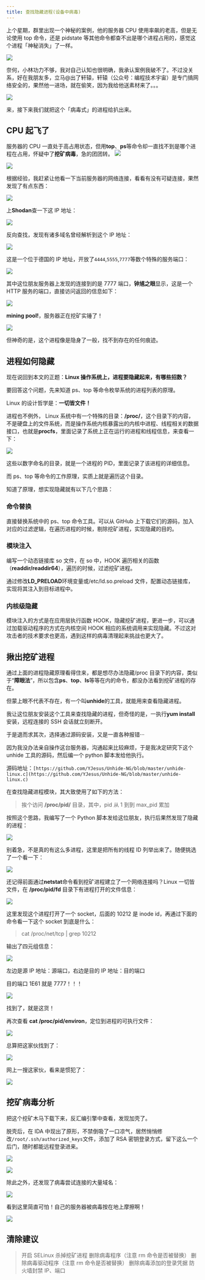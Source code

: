 ```yaml
---
title: 查找隐藏进程(设备中病毒)
---
```


上个星期，群里出现一个神秘的案例，他的服务器 CPU 使用率飙的老高，但是无论使用 top 命令，还是 pidstate 等其他命令都查不出是哪个进程占用的，感觉这个进程「神秘消失」了一样。

![](https://notes-learning.oss-cn-beijing.aliyuncs.com/qet9pm/1616164597185-71e0e52f-f819-445d-ac57-a94bfa0b5766.png)

奈何，小林功力不够，我对自己认知也很明确，我承认案例我破不了。不过没关系，好在我朋友多，立马@出了轩辕，轩辕（公众号：编程技术宇宙）是专门搞网络安全的，果然他一进场，就在偷笑，因为我给他送素材来了。。。

![](https://notes-learning.oss-cn-beijing.aliyuncs.com/qet9pm/1616164597242-bf593eeb-29e2-4355-92c3-47ecbe7542be.png)

来，接下来我们就把这个「病毒式」的进程给扒出来。

## CPU 起飞了

服务器的 CPU 一直处于高占用状态，但用**top**、**ps**等命令却一直找不到是哪个进程在占用，怀疑中了**挖矿病毒**，急的团团转。
![](https://notes-learning.oss-cn-beijing.aliyuncs.com/qet9pm/1616164597225-7306da34-d058-4160-aa08-6d10b17ffdf9.png)

![](https://notes-learning.oss-cn-beijing.aliyuncs.com/qet9pm/1616164597246-8cdf8e8e-7847-4c87-8050-e9cf186cd161.png)

根据经验，我赶紧让他看一下当前服务器的网络连接，看看有没有可疑连接，果然发现了有点东西：

![](https://notes-learning.oss-cn-beijing.aliyuncs.com/qet9pm/1616164597218-f97dc721-34cf-4d54-8762-ddf5b5f0fc08.png)

上**Shodan**查一下这 IP 地址：

![](https://notes-learning.oss-cn-beijing.aliyuncs.com/qet9pm/1616164597216-0962587b-857b-4a02-955c-8336e0fde240.png)

反向查找，发现有诸多域名曾经解析到这个 IP 地址：

![](https://notes-learning.oss-cn-beijing.aliyuncs.com/qet9pm/1616164597213-745a83f9-c1ae-4f58-9068-a1383c600ef7.png)

这是一个位于德国的 IP 地址，开放了`4444`,`5555`,`7777`等数个特殊的服务端口：

![](https://notes-learning.oss-cn-beijing.aliyuncs.com/qet9pm/1616164597248-8b9130ae-b651-4934-bb70-74d7cc653752.png)

其中这位朋友服务器上发现的连接到的是 7777 端口，**钟馗之眼**显示，这是一个 HTTP 服务的端口，直接访问返回的信息如下：

![](https://notes-learning.oss-cn-beijing.aliyuncs.com/qet9pm/1616164597250-e8e87634-d11b-48aa-9c2b-d07215143d70.png)

**mining pool!**，服务器正在挖矿实锤了！

![](https://notes-learning.oss-cn-beijing.aliyuncs.com/qet9pm/1616164597252-8148c8a8-5e71-4604-a5b9-54fc017534b2.png)

但神奇的是，这个进程像是隐身了一般，找不到存在的任何痕迹。

## 进程如何隐藏

现在说回到本文的正题：**Linux 操作系统上，进程要隐藏起来，有哪些招数？**

要回答这个问题，先来知道 ps、top 等命令枚举系统的进程列表的原理。

Linux 的设计哲学是：**一切皆文件！**

进程也不例外， Linux 系统中有一个特殊的目录：**/proc/**，这个目录下的内容，不是硬盘上的文件系统，而是操作系统内核暴露出的内核中进程、线程相关的数据接口，也就是**procfs**，里面记录了系统上正在运行的进程和线程信息，来查看一下：

![](https://notes-learning.oss-cn-beijing.aliyuncs.com/qet9pm/1616164597211-bf179f21-6022-4336-8fb9-78f31e4adf3e.png)

这些以数字命名的目录，就是一个进程的 PID，里面记录了该进程的详细信息。

而 ps、top 等命令的工作原理，实质上就是遍历这个目录。

知道了原理，想实现隐藏就有以下几个思路：

### 命令替换

直接替换系统中的 ps、top 命令工具。可以从 GitHub 上下载它们的源码，加入对应的过滤逻辑，在遍历进程的时候，剔除挖矿进程，实现隐藏的目的。

### 模块注入

编写一个动态链接库 so 文件，在 so 中，HOOK 遍历相关的函数（**readdir/readdir64**），遍历的时候，过滤挖矿进程。

通过修改**LD_PRELOAD**环境变量或/etc/ld.so.preload 文件，配置动态链接库，实现将其注入到目标进程中。

### 内核级隐藏

模块注入的方式是在应用层执行函数 HOOK，隐藏挖矿进程，更进一步，可以通过加载驱动程序的方式在内核空间 HOOK 相应的系统调用来实现隐藏。不过这对攻击者的技术要求也更高，遇到这样的病毒清理起来挑战也更大了。

## 揪出挖矿进程

通过上面的进程隐藏原理看得住来，都是想尽办法隐藏/proc 目录下的内容，类似于“**障眼法**”，所以包含**ps**、**top**、**ls**等等在内的命令，都没办法看到挖矿进程的存在。

但蒙上眼不代表不存在，有一个叫**unhide**的工具，就能用来查看隐藏进程。

我让这位朋友安装这个工具来查找隐藏的进程，但奇怪的是，一执行**yum install**安装，远程连接的 SSH 会话就立刻断开。

于是退而求其次，选择通过源码安装，又是一直各种报错···

因为我没办法亲自操作这台服务器，沟通起来比较麻烦，于是我决定研究下这个 unhide 工具的源码，然后编一个 python 脚本发给他执行。

源码地址：`[https://github.com/YJesus/Unhide-NG/blob/master/unhide-linux.c](https://github.com/YJesus/Unhide-NG/blob/master/unhide-linux.c)`

在查找隐藏进程模块，其大致使用了如下的方法：

> 挨个访问 **/proc/pid/** 目录，其中，pid 从 1 到到 max_pid 累加

按照这个思路，我编写了一个 Python 脚本发给这位朋友，执行后果然发现了隐藏的进程：

![](https://notes-learning.oss-cn-beijing.aliyuncs.com/qet9pm/1616164597246-82bb8dc2-4035-4a0a-a64d-251fab13569b.png)

别着急，不是真的有这么多进程，这里是把所有的线程 ID 列举出来了。随便挑选了一个看一下：

![](https://notes-learning.oss-cn-beijing.aliyuncs.com/qet9pm/1616164597267-29a75787-b79d-42c1-83a5-8b3824e0d7c6.png)

还记得前面通过**netstat**命令看到挖矿进程建立了一个网络连接吗？Linux 一切皆文件，在 **/proc/pid/fd** 目录下有进程打开的文件信息：

![](https://notes-learning.oss-cn-beijing.aliyuncs.com/qet9pm/1616164597243-0091d703-c10b-4488-b40c-3ae9a68940ab.png)

这里发现这个进程打开了一个 socket，后面的 10212 是 inode id，再通过下面的命令看一下这个 socket 到底是什么：

> cat /proc/net/tcp | grep 10212

输出了四元组信息：

![](https://notes-learning.oss-cn-beijing.aliyuncs.com/qet9pm/1616164597249-9e849534-2a5b-408e-91c4-dd1da988e690.png)

左边是源 IP 地址：源端口，右边是目的 IP 地址：目的端口

目的端口 1E61 就是 7777！！！

![](https://notes-learning.oss-cn-beijing.aliyuncs.com/qet9pm/1616164597261-08886ce2-1ddd-4e2a-a503-2015cf32193b.png)

找到了，就是这货！

再次查看 **cat /proc/pid/environ**，定位到进程的可执行文件：

![](https://notes-learning.oss-cn-beijing.aliyuncs.com/qet9pm/1616164597263-98ef64c5-cc8f-4940-a909-1690cd013159.png)

总算把这家伙找到了：

![](https://notes-learning.oss-cn-beijing.aliyuncs.com/qet9pm/1616164597473-5e136820-5826-4222-8178-5a724d5af5ee.png)

网上一搜这家伙，看来是惯犯了：

![](https://notes-learning.oss-cn-beijing.aliyuncs.com/qet9pm/1616164597254-b0ffd9fa-1fdf-4cbd-9f3b-5f4eeae1153e.png)

## 挖矿病毒分析

把这个挖矿木马下载下来，反汇编引擎中查看，发现加壳了。

脱壳后，在 IDA 中现出了原形，不禁倒吸了一口凉气，居然悄悄修改`/root/.ssh/authorized_keys`文件，添加了 RSA 密钥登录方式，留下这么一个后门，随时都能远程登录进来。

![](https://notes-learning.oss-cn-beijing.aliyuncs.com/qet9pm/1616164597305-9a193ece-fb1f-434f-9e18-43fc58c3c03a.png)

![](https://notes-learning.oss-cn-beijing.aliyuncs.com/qet9pm/1616164597264-24e07371-1063-4da7-87ae-c2b06ade13df.png)

除此之外，还发现了病毒尝试连接的大量域名：

![](https://notes-learning.oss-cn-beijing.aliyuncs.com/qet9pm/1616164597275-bc176443-39af-412f-8a02-622cb5b1c038.png)

看到这里简直可怕！自己的服务器被病毒按在地上摩擦啊！

![](https://notes-learning.oss-cn-beijing.aliyuncs.com/qet9pm/1616164597257-0bbd413b-d334-49da-b629-e16cd254d15c.png)

## 清除建议

> 开启 SELinux
> 杀掉挖矿进程
> 删除病毒程序（注意 rm 命令是否被替换）
> 删除病毒驱动程序（注意 rm 命令是否被替换）
> 删除病毒添加的登录凭据
> 防火墙封禁 IP、端口
